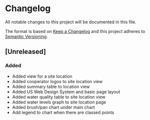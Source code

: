 # Changelog
All notable changes to this project will be documented in this file.

The format is based on [Keep a Changelog](http://keepachangelog.com/en/1.0.0/)
and this project adheres to [Semantic Versioning](http://semver.org/spec/v2.0.0.html).

## [Unreleased]
### Added
- Added view for a site location
- Added cooperator logos to site location view
- Added summary table to location view
- Added US Web Design System and basic page layout
- Added water quality table to site location view
- Added water levels graph to site location page
- Added brush/pan chart under main chart
- Add legend to chart when there are classed points
